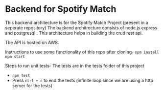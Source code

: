 # Backend for Spotify Match

This backend architecture is for the Spotify Match Project (present in a seperate repository)
The backend architrecture consists of  node.js express and postgresql .
This architecture helps in building the crud rest api.

The API is hosted on AWS.

Instructions to use some functionality of this repo after cloning-
`npm install`
`npm start`

Steps to run unit tests-
The tests are in the tests folder of this project
- `npm test`
- Press `ctrl + c` to end the tests (infinite loop since we are using a http server for the tests)
